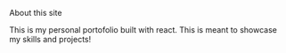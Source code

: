 About this site

This is my personal portofolio built with react.
This is meant to showcase my skills and projects!

